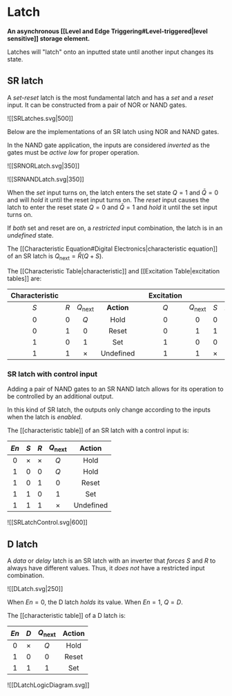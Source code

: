 # Latch
**An asynchronous [[Level and Edge Triggering#Level-triggered|level sensitive]] storage element.**

Latches will "latch" onto an inputted state until another input changes its state.

## SR latch
A *set-reset* latch is the most fundamental latch and has a *set* and a *reset* input. It can be constructed from a pair of NOR or NAND gates.

![[SRLatches.svg|500]]

Below are the implementations of an SR latch using NOR and NAND gates.

In the NAND gate application, the inputs are considered *inverted* as the gates must be *active low* for proper operation.

![[SRNORLatch.svg|350]]

![[SRNANDLatch.svg|350]]

When the *set* input turns on, the latch enters the set state $Q=1$ and $\bar{Q}=0$ and will *hold* it until the reset input turns on.
The *reset* input causes the latch to enter the reset state $Q=0$ and $\bar{Q}=1$ and *hold* it until the set input turns on.

If *both* set and reset are on, a *restricted* input combination, the latch is in an *undefined* state.

The [[Characteristic Equation#Digital Electronics|characteristic equation]] of an SR latch is $Q_{\text{next}}=\bar{R}(Q+S)$. 

The [[Characteristic Table|characteristic]] and [[Excitation Table|excitation tables]] are:

| Characteristic |     |                   |            |     | Excitation |                   |          |          |            |
|:--------------:|:---:|:-----------------:|:----------:| --- |:----------:|:-----------------:|:--------:|:--------:|:----------:|
|      $S$       | $R$ | $Q_{\text{next}}$ | **Action** |     |    $Q$     | $Q_{\text{next}}$ |   $S$    |   $R$    | **Action** |
|      $0$       | $0$ |        $Q$        |    Hold    |     |    $0$     |        $0$        |   $0$    | $\times$ |    Hold    |
|      $0$       | $1$ |        $0$        |   Reset    |     |    $0$     |        $1$        |   $1$    |   $0$    |    Set     |
|      $1$       | $0$ |        $1$        |    Set     |     |    $1$     |        $0$        |   $0$    |   $1$    |   Reset    |
|      $1$       | $1$ |     $\times$      | Undefined  |     |    $1$     |        $1$        | $\times$ |   $0$    | Undefined  |

### SR latch with control input
Adding a pair of NAND gates to an SR NAND latch allows for its operation to be controlled by an additional output.

In this kind of SR latch, the outputs only change according to the inputs when the latch is *enabled*.

The [[characteristic table]] of an SR latch with a control input is:

| $En$ |   $S$    |   $R$    | $Q_{\text{next}}$ | Action |
|:----:|:--------:|:--------:|:-----------------:|:------:|
| $0$  | $\times$ | $\times$ |        $Q$        |  Hold  |
| $1$  |   $0$    |   $0$    |        $Q$        |  Hold  |
| $1$  |   $0$    |   $1$    |        $0$        | Reset  |
| $1$  |   $1$    |   $0$    |        $1$        |  Set   |
| $1$  |   $1$    |   $1$    |     $\times$      | Undefined       |

![[SRLatchControl.svg|600]]

## D latch
A *data* or *delay* latch is an SR latch with an inverter that *forces* $S$ and $R$ to always have different values. Thus, it *does not* have a restricted input combination.

![[DLatch.svg|250]]

When $En=0$, the D latch *holds* its value. When $En=1$, $Q=D$. 

The [[characteristic table]] of a D latch is:

| $En$ |   $D$    | $Q_{\text{next}}$ | Action |
|:----:|:--------:|:-----------------:|:------:|
| $0$  | $\times$ |        $Q$        |  Hold  |
| $1$  |   $0$    |        $0$        | Reset  |
| $1$  |   $1$    |        $1$        | Set       |

![[DLatchLogicDiagram.svg]]
